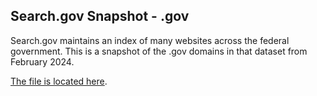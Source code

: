 ## Search.gov Snapshot - .gov

Search.gov maintains an index of many websites across the federal government.  This is a snapshot of the .gov domains in that dataset from February 2024.  

[The file is located here](https://github.com/GSA/federal-website-index/blob/main/data/dataset/searchgov_domains.csv).  



